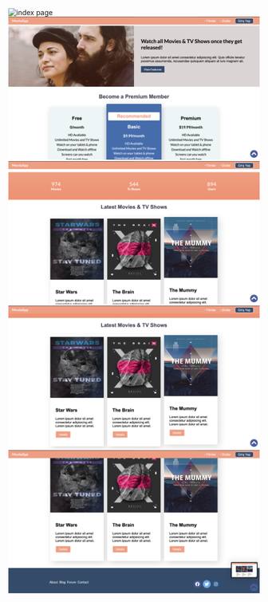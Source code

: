 <img src="https://shopify-customerio.s3.amazonaws.com/tools/image_attachment/image/custom_resized_26a69e67-9ede-4239-b894-880d7670ab1b.png" style="width: 600px;" alt="index page">
<img src="https://github.com/musabeytekin/images/blob/main/view/2.png" style="width: 600px;" alt="index page">
<img src="https://github.com/musabeytekin/images/blob/main/view/3.png" style="width: 600px;" alt="index page">
<img src="https://github.com/musabeytekin/images/blob/main/view/4.png" style="width: 600px;" alt="index page">
<img src="https://github.com/musabeytekin/images/blob/main/view/5.png" style="width: 600px;" alt="index page">
